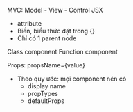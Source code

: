 MVC: Model - View - Control
JSX

- attribute
- Biến, biểu thức đặt trong {}
- Chỉ có 1 parent node

Class component
Function component

Props: propsName={value}

- Theo quy ước: mọi component nên có
  - display name
  - propTypes
  - defaultProps
